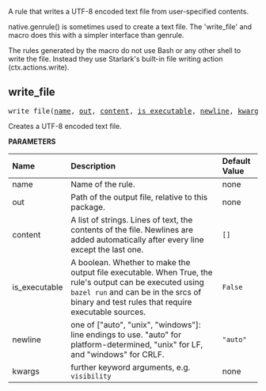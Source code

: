 <!-- Generated with Stardoc: http://skydoc.bazel.build -->

A rule that writes a UTF-8 encoded text file from user-specified contents.

native.genrule() is sometimes used to create a text file. The 'write_file' and
macro does this with a simpler interface than genrule.

The rules generated by the macro do not use Bash or any other shell to write the
file. Instead they use Starlark's built-in file writing action
(ctx.actions.write).


<a id="write_file"></a>

## write_file

<pre>
write_file(<a href="#write_file-name">name</a>, <a href="#write_file-out">out</a>, <a href="#write_file-content">content</a>, <a href="#write_file-is_executable">is_executable</a>, <a href="#write_file-newline">newline</a>, <a href="#write_file-kwargs">kwargs</a>)
</pre>

Creates a UTF-8 encoded text file.

**PARAMETERS**


| Name  | Description | Default Value |
| :------------- | :------------- | :------------- |
| <a id="write_file-name"></a>name |  Name of the rule.   |  none |
| <a id="write_file-out"></a>out |  Path of the output file, relative to this package.   |  none |
| <a id="write_file-content"></a>content |  A list of strings. Lines of text, the contents of the file. Newlines are added automatically after every line except the last one.   |  <code>[]</code> |
| <a id="write_file-is_executable"></a>is_executable |  A boolean. Whether to make the output file executable. When True, the rule's output can be executed using <code>bazel run</code> and can be in the srcs of binary and test rules that require executable sources.   |  <code>False</code> |
| <a id="write_file-newline"></a>newline |  one of ["auto", "unix", "windows"]: line endings to use. "auto" for platform-determined, "unix" for LF, and "windows" for CRLF.   |  <code>"auto"</code> |
| <a id="write_file-kwargs"></a>kwargs |  further keyword arguments, e.g. <code>visibility</code>   |  none |


